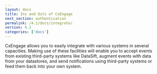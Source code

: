 ```yaml
---
layout: docs
title: Ins and Outs of CxEngage
next_section: authentication
permalink: /4.1/docs/integrate/
version: 4.1
categories: ['docs']
---
```


CxEngage allows you to easily integrate with various systems in several capacities. Making use of these facilities will enable you to accept events from existing third-party systems like DataSift, augment events with data from your datastores, and send notifications using third-party systems or feed them back into your own system.
